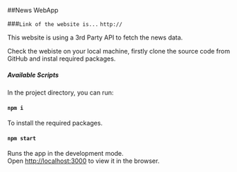 ##News WebApp

###`Link of the website is...`
`http://`

This website is using a 3rd Party API to fetch the news data.

Check the webiste on your local machine, firstly clone the source code from GitHub and instal required packages.

##### Available Scripts
In the project directory, you can run:

#### `npm i`
To install the required packages.
#### `npm start`
Runs the app in the development mode.\
Open [http://localhost:3000](http://localhost:3000) to view it in the browser.
